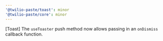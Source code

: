 ```yaml
---
'@twilio-paste/toast': minor
'@twilio-paste/core': minor
---
```


[Toast] The `useToaster` push method now allows passing in an `onDismiss` callback function.

